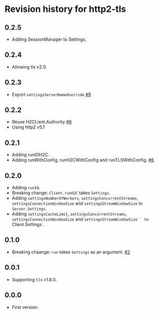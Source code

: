 # Revision history for http2-tls

## 0.2.5

* Adding SessionManager to Settings.

## 0.2.4

* Allowing tls v2.0.

## 0.2.3

* Export `settingsServerNameOverride`
  [#9](https://github.com/kazu-yamamoto/http2-tls/pull/9)

## 0.2.2

* Reuse H2CLient.Authority
  [#8](https://github.com/kazu-yamamoto/http2-tls/pull/8)
* Using http2 v5.1

## 0.2.1

* Adding runIOH2C.
* Adding runWithConfig, runH2CWithConfig and runTLSWithConfig.
  [#6](https://github.com/kazu-yamamoto/http2-tls/pull/6)

## 0.2.0

* Adding `runIO`.
* Breaking change: `Client.runH2C` takes `Settings`.
* Adding `settingsNumberOfWorkers`, `settingsConcurrentStreams`, `settingsConnectionWindowSize` and `settingsStreamWindowSize` to `Server.Settings`.
* Adding `settingsCacheLimit`, `settingsConcurrentStreams`, `settingsConnectionWindowSize` and `settingsStreamWindowSize`` to `Client.Settings`.

## 0.1.0

* Breaking chaange: `run` takes `Settings` as an argument.
  [#2](https://github.com/kazu-yamamoto/http2-tls/pull/2)

## 0.0.1

* Supporting `tls` v1.8.0.

## 0.0.0

* First version.
